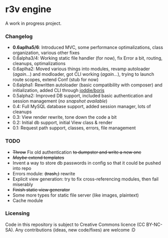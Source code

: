r3v engine
==========

A work in progress project.

### Changelog
 - **0.6aplha5/6**: Introduced MVC, some performance optimalizations, class organization, various other fixes
 - 0.6alpha3/4: Working static file handler (for now), fix Error a bit, routing, cleanups, optimalizations
 - 0.6aplha2: Moved various things into modules, revamp autoloader (_again..._) and modloader, got CLI working (_again..._), trying to launch route scopes, extend Conf (stub for now)
 - 0.6alpha1: Rewritten autoloader (basic compatibility with composer) and initialization, added CLI through [joddie/boris](https://github.com/joddie/boris/)
 - 0.5alpha2: Improved DB support, included basic authentication and session management (_no snapshot available_)
 - 0.4: Full MySQL database support, added session manager, lots of cleanups
 - 0.3: View render rewrite, tone down the code a bit
 - 0.2: Initial db support, initial View class & render
 - 0.1: Request path support, classes, errors, file management

### TODO
 - ~~Throw~~ Fix old authentication ~~to dumpster and write a new one~~
 - ~~_Maybe_ extend templates~~
 - Invent a way to store db passwords in config so that it could be pushed into repo
 - Errors module: ~~(trash,)~~ rewrite
 - Explicit view generation: try to fix cross-referencing modules, then fail miserably
 - ~~Finish static view generator~~
 - Some more types for static file server (like images, plaintext)
 - Cache module


### Licensing
Code in this repository is subject to Creative Commons licence (CC BY-NC-SA).
Any contributions (ideas, new code/fixes) are welcome :D
